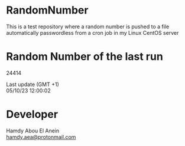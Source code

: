 # RandomNumber    
This is a test repository where a random number is pushed to a file automatically passwordless from a cron job in my Linux CentOS server    
# Random Number of the last run   
24414
      
Last update (GMT +1)    
05/10/23 12:00:02
# Developer    
Hamdy Abou El Anein   
hamdy.aea@protonmail.com
